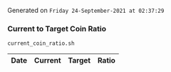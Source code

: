 Generated on `Friday 24-September-2021 at 02:37:29`

### Current to Target Coin Ratio
`current_coin_ratio.sh`

Date|Current|Target|Ratio
---|---|---|---
